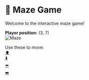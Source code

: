 # 🧩 Maze Game  
Welcome to the interactive maze game!

**Player position:** (3, 7)  
![Maze](https://recognize-instructor-criteria-other.trycloudflare.com/images/pos_3_7.png?t=1760501260823)

Use these to move:  
[⬆️](https://recognize-instructor-criteria-other.trycloudflare.com/move/3_7_w)  
[⬇️](https://recognize-instructor-criteria-other.trycloudflare.com/move/3_7_s)  
[⬅️](https://recognize-instructor-criteria-other.trycloudflare.com/move/3_7_a)  
[➡️](https://recognize-instructor-criteria-other.trycloudflare.com/move/3_7_d)
